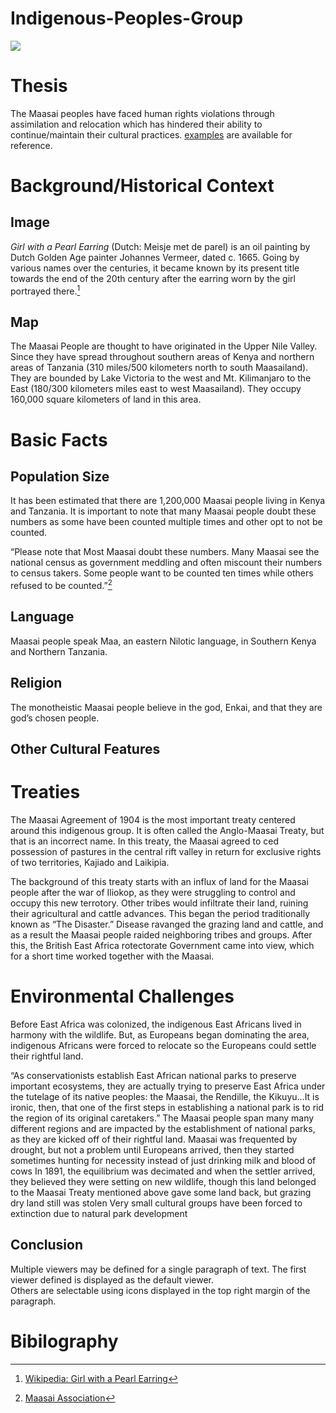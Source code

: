 # Indigenous-Peoples-Group
<a href="https://juncture-digital.org"><img src="https://juncture-digital.org/images/ve-button.png"></a>

<param ve-config 
       title="Maasai: Indigenous People "
       author="By: Kaylee, Marshury, and Sadie"
       banner="https://upload.wikimedia.org/wikipedia/commons/9/99/Maasai_tribe.jpg" 
       layout="vertical">
       

<!-- Entities discussed throughout the essay are typically defined before the essay text and
     are thus available in all text.  Entity identifiers (QIDs) can be found in either
     Wikipedia or Wikidata (https://www.wikidata.org)> -->
<param ve-entity eid="Q185372"> <!-- Girl with a Pearl Earring painting -->
<param ve-entity eid="Q41264"> <!-- Johannes Vermeer -->
<param ve-entity eid="Q221092"> <!-- Mauritshuis -->
<param ve-entity eid="Q36600"> <!-- The Hague -->

# Thesis

The Maasai peoples have faced human rights violations through assimilation and relocation which has hindered their ability to continue/maintain their cultural practices.  [examples](https://jstor-labs.github.io/juncture-examples) are available for reference.
<param ve-image 
       manifest="https://iiif.juncture-digital.org/manifest/6dd738aed85597cac540ad31dd5818e86ef7f2918c7b43a9eb3123d5538e6e4c">

# Background/Historical Context

## Image

_Girl with a Pearl Earring_ (Dutch: Meisje met de parel) is an oil painting by Dutch Golden Age painter Johannes Vermeer, 
dated c. 1665. Going by various names over the centuries, it became known by its present title towards the end of the 
20th century after the earring worn by the girl portrayed there.[^1]
<param ve-image 
       label="Girl with a Pearl Earring" 
       description="painting by Johannes Vermeer" 
       license="public domain" 
       url="https://upload.wikimedia.org/wikipedia/commons/0/0f/1665_Girl_with_a_Pearl_Earring.jpg">

## Map

The Maasai People are thought to have originated in the Upper Nile Valley. Since they have spread throughout southern areas of Kenya and northern areas of Tanzania (310 miles/500 kilometers north to south Maasailand). They are bounded by Lake Victoria to the west and Mt. Kilimanjaro to the East (180/300 kilometers miles east to west Maasailand). They occupy 160,000 square kilometers of land in this area. 
<param ve-map center="Q36600" zoom="11" prefer-geojson>

# Basic Facts


## Population Size
It has been estimated that there are 1,200,000 Maasai people living in Kenya and Tanzania. It is important to note that many Maasai people doubt these numbers as some have been counted multiple times and other opt to not be counted. 

“Please note that Most Maasai doubt these numbers. Many Maasai see the national census as government meddling and often miscount their numbers to census takers. Some people want to be counted ten times while others refused to be counted.”[^2]

## Language
Maasai people speak Maa, an eastern Nilotic language, in Southern Kenya and Northern Tanzania. 
## Religion
The monotheistic Maasai people believe in the god, Enkai, and that they are god’s chosen people.
## Other Cultural Features

# Treaties 
The Maasai Agreement of 1904 is the most important treaty centered around this indigenous group. It is often called the Anglo-Maasai Treaty, but that is an incorrect name. In this treaty, the Maasai agreed to ced possession of pastures in the central rift valley in return for exclusive rights of two territories, Kajiado and Laikipia.

The background of this treaty starts with an influx of land for the Maasai people after the war of Iliokop, as they were struggling to control and occupy this new terrotory. Other tribes would infiltrate their land, ruining their agricultural and cattle advances. This began the period traditionally known as “The Disaster.” Disease ravanged the grazing land and cattle, and as a result the Maasai people raided neighboring tribes and groups. After this, the British East Africa rotectorate Government came into view, which for a short time worked together with the Maasai. 


# Environmental Challenges
Before East Africa was colonized, the indigenous East Africans lived in harmony with the wildlife. But, as Europeans began dominating the area, indigenous Africans were forced to relocate so the Europeans could settle their rightful land. 

“As conservationists establish East African national parks to preserve important ecosystems, they are actually trying to preserve East Africa under the tutelage of its native peoples: the Maasai, the Rendille, the Kikuyu...It is ironic, then, that one of the first steps in establishing a national park is to rid the region of its original caretakers.”
The Maasai people span many many different regions and are impacted by the establishment of national parks, as they are kicked off of their rightful land.
Maasai was frequented by drought, but not a problem until Europeans arrived, then they started sometimes hunting for necessity instead of just drinking milk and blood of cows
In 1891, the equilibrium was decimated and when the settler arrived, they believed they were setting on new wildlife, though this land belonged to the Maasai
Treaty mentioned above gave some land back, but grazing dry land still was stolen
Very small cultural groups have been forced to extinction due to natural park development

## Conclusion

Multiple viewers may be defined for a single paragraph of text.  The first viewer defined is displayed as the default viewer.  
Others are selectable using icons displayed in the top right margin of the paragraph.
<param ve-image 
       manifest="https://iiif.juncture-digital.org/manifest/6dd738aed85597cac540ad31dd5818e86ef7f2918c7b43a9eb3123d5538e6e4c">
<param ve-map center="Q36600" zoom="11">

# Bibilography

[^1]: [Wikipedia: Girl with a Pearl Earring](https://en.wikipedia.org/wiki/Girl_with_a_Pearl_Earring)
[^2]: [Maasai Association](http://www.maasai-association.org/maasai.html)
